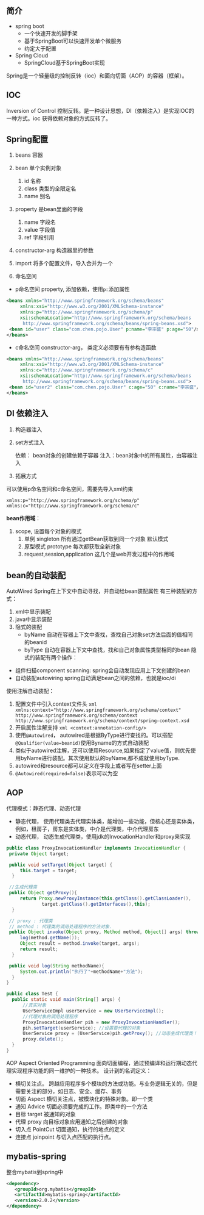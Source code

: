 ## 简介
- spring boot
  - 一个快速开发的脚手架
  - 基于SpringBoot可以快速开发单个微服务
  - 约定大于配置
- Spring Cloud
  - SpringCloud基于SpringBoot实现

Spring是一个轻量级的控制反转（ioc）和面向切面（AOP）的容器（框架）。

## IOC
Inversion of Control 控制反转。是一种设计思想，DI（依赖注入）是实现IOC的一种方式。ioc 获得依赖对象的方式反转了。
## Spring配置
1. beans 容器
2. bean 单个实例对象
   1. id 名称
   2. class 类型的全限定名
   3. name 别名
3. property 是bean里面的字段
   1. name 字段名
   2. value 字段值
   3. ref 字段引用

4. constructor-arg 构造器里的参数
5. import 将多个配置文件，导入合并为一个
6. 命名空间
  - p命名空间 property, 添加依赖，使用`p:`添加属性
  ```xml
  <beans xmlns="http://www.springframework.org/schema/beans"
       xmlns:xsi="http://www.w3.org/2001/XMLSchema-instance"
       xmlns:p="http://www.springframework.org/schema/p"
       xsi:schemaLocation="http://www.springframework.org/schema/beans
        http://www.springframework.org/schema/beans/spring-beans.xsd">
   <bean id="user" class="com.chen.pojo.User" p:name="李宗盛" p:age="50"/>
  </beans>
  ```
  - c命名空间 constructor-arg， 类定义必须要有有参构造函数
  ```xml
  <beans xmlns="http://www.springframework.org/schema/beans"
       xmlns:xsi="http://www.w3.org/2001/XMLSchema-instance"
       xmlns:c="http://www.springframework.org/schema/c"
       xsi:schemaLocation="http://www.springframework.org/schema/beans
        http://www.springframework.org/schema/beans/spring-beans.xsd">
   <bean id="user2" class="com.chen.pojo.User" c:age="50" c:name="李宗盛"/>
  </beans>
  ```

## DI 依赖注入
1. 构造器注入
2. set方式注入

    依赖： bean对象的创建依赖于容器
    注入：bean对象中的所有属性，由容器注入
3. 拓展方式

  可以使用p命名空间和c命名空间，需要先导入xml约束
  ```xml
  xmlns:p="http://www.springframework.org/schema/p"
  xmlns:c="http://www.springframework.org/schema/c"
  ```
**bean作用域**：
1. scope, 设置每个对象的模式
    1. 单例 singleton 所有通过getBean获取到同一个对象 默认模式
    2. 原型模式 prototype 每次都获取全新对象
    3. request,session,application 这几个是web开发过程中的作用域

## bean的自动装配
AutoWired
Spring在上下文中自动寻找，并自动给bean装配属性
有三种装配的方式：
  1. xml中显示装配
  2. java中显示装配
  3. 隐式的装配
      - byName 自动在容器上下文中查找，查找自己对象set方法后面的值相同的beanid
      - byType 自动在容器上下文中查找，找和自己对象属性类型相同的bean
隐式的装配有两个操作：
  - 组件扫描component scanning: spring会自动发现应用上下文创建的bean
  - 自动装配autowiring spring自动满足bean之间的依赖，也就是ioc/di

使用注解自动装配：
  1. 配置文件中引入context文件头
    ```xml
    xmlns:context="http://www.springframework.org/schema/context"
    http://www.springframework.org/schema/context
    http://www.springframework.org/schema/context/spring-context.xsd
    ```
  2. 开启属性注解支持
    ```xml
    <context:annotation-config/>
    ```
  3. 使用`@Autowired`， autowired是根据ByType进行查找的。可以搭配`@Qualifier(value=beanid)`使用Byname的方式自动装配
  4. 类似于autowired注解，还可以使用Resource,如果指定了value值，则优先使用byName进行装配。其次使用默认的byName,都不成就使用byType.
  5. autowired和resource都可以定义在字段上或者写在setter上面
  6. `@Autowired(required=false)`表示可以为空

## AOP
代理模式：静态代理、动态代理
  - 静态代理， 使用代理类去代理实体类，能增加一些功能，但核心还是实体类，例如，租房子，房东是实体类，中介是代理类，中介代理房东
  - 动态代理， 动态生成代理类，使用jdk的InvocationHandler和proxy来实现

  ```java
  public class ProxyInvocationHandler implements InvocationHandler {
   private Object target;

   public void setTarget(Object target) {
       this.target = target;
    }

   //生成代理类
   public Object getProxy(){
       return Proxy.newProxyInstance(this.getClass().getClassLoader(),
               target.getClass().getInterfaces(),this);
    }

   // proxy : 代理类
   // method : 代理类的调用处理程序的方法对象.
   public Object invoke(Object proxy, Method method, Object[] args) throws Throwable {
       log(method.getName());
       Object result = method.invoke(target, args);
       return result;
    }

   public void log(String methodName){
       System.out.println("执行了"+methodName+"方法");
    }
  }

  public class Test {
    public static void main(String[] args) {
        //真实对象
        UserServiceImpl userService = new UserServiceImpl();
        //代理对象的调用处理程序
        ProxyInvocationHandler pih = new ProxyInvocationHandler();
        pih.setTarget(userService); //设置要代理的对象
        UserService proxy = (UserService)pih.getProxy(); //动态生成代理类！
        proxy.delete();
    }
  }

  ```

AOP Aspect Oriented Programming 面向切面编程，通过预编译和运行期动态代理实现程序功能的同一维护的一种技术。
设计到的名词定义：
   - 横切关注点。 跨越应用程序多个模块的方法或功能。与业务逻辑无关的，但是需要关注的部分，如日志、安全、缓存、事务
   - 切面 Aspect 横切关注点，被模块化的特殊对象。即一个类
   - 通知 Advice 切面必须要完成的工作。即类中的一个方法
   - 目标 target 被通知的对象
   - 代理 proxy 向目标对象应用通知之后创建的对象
   - 切入点 PointCut 切面通知，执行的地点的定义
   - 连接点 joinpoint 与切入点匹配的执行点。

## mybatis-spring

整合mybatis到spring中
```xml
<dependency>
   <groupId>org.mybatis</groupId>
   <artifactId>mybatis-spring</artifactId>
   <version>2.0.2</version>
</dependency>
```